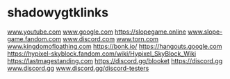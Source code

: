 # shadowygtklinks
www.youtube.com
www.google.com
https://slopegame.online
www.slope-game.fandom.com
www.discord.com
www.torn.com
www.kingdomofloathing.com
https://bonk.io/
https://hangouts.google.com
https://hypixel-skyblock.fandom.com/wiki/Hypixel_SkyBlock_Wiki
https://lastmagestanding.com
https://discord.gg/blooket
https://discord.gg
www.discord.gg
www.discord.gg/discord-testers
